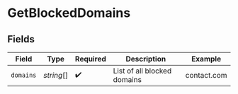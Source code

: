 # GetBlockedDomains


## Fields

| Field                       | Type                        | Required                    | Description                 | Example                     |
| --------------------------- | --------------------------- | --------------------------- | --------------------------- | --------------------------- |
| `domains`                   | *string*[]                  | :heavy_check_mark:          | List of all blocked domains | contact.com                 |
